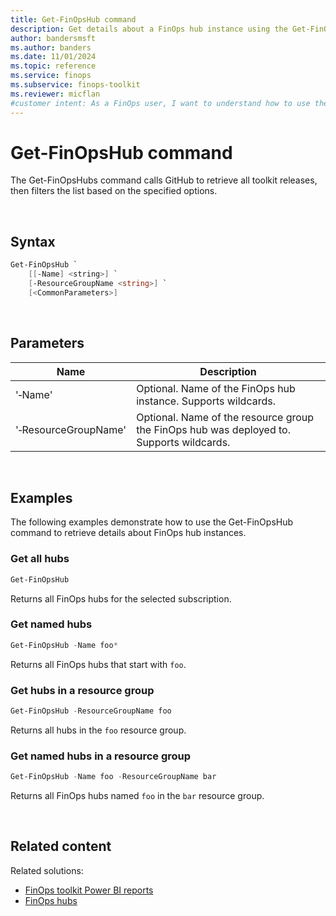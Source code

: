 ```yaml
---
title: Get-FinOpsHub command
description: Get details about a FinOps hub instance using the Get-FinOpsHub command in the FinOpsToolkit module.
author: bandersmsft
ms.author: banders
ms.date: 11/01/2024
ms.topic: reference
ms.service: finops
ms.subservice: finops-toolkit
ms.reviewer: micflan
#customer intent: As a FinOps user, I want to understand how to use the what Get-FinOpsHub command in the FinOpsToolkit module.
---
```


<!-- markdownlint-disable-next-line MD025 -->
# Get-FinOpsHub command

The Get-FinOpsHubs command calls GitHub to retrieve all toolkit releases, then filters the list based on the specified options.

<br>

## Syntax

```powershell
Get-FinOpsHub `
    [[-Name] <string>] `
    [-ResourceGroupName <string>] `
    [<CommonParameters>]
```

<br>

## Parameters

| Name                 | Description                                                                              |
| -------------------- | ---------------------------------------------------------------------------------------- |
| '‑Name'              | Optional. Name of the FinOps hub instance. Supports wildcards.                           |
| '‑ResourceGroupName' | Optional. Name of the resource group the FinOps hub was deployed to. Supports wildcards. |

<br>

## Examples

The following examples demonstrate how to use the Get-FinOpsHub command to retrieve details about FinOps hub instances.

### Get all hubs

```powershell
Get-FinOpsHub
```

Returns all FinOps hubs for the selected subscription.

### Get named hubs

```powershell
Get-FinOpsHub -Name foo*
```

Returns all FinOps hubs that start with `foo`.

### Get hubs in a resource group

```powershell
Get-FinOpsHub -ResourceGroupName foo
```

Returns all hubs in the `foo` resource group.

### Get named hubs in a resource group

```powershell
Get-FinOpsHub -Name foo -ResourceGroupName bar
```

Returns all FinOps hubs named `foo` in the `bar` resource group.

<br>

## Related content

Related solutions:

- [FinOps toolkit Power BI reports](../../power-bi/reports.md)
- [FinOps hubs](../../hubs/finops-hubs-overview.md)


<br>
